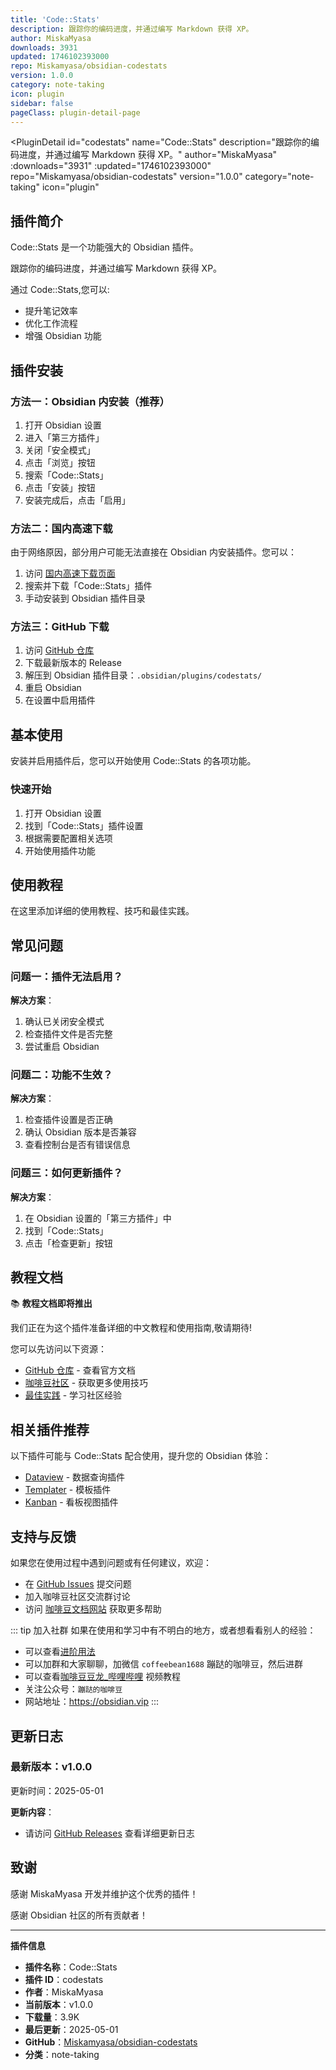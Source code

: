 ```yaml
---
title: 'Code::Stats'
description: 跟踪你的编码进度，并通过编写 Markdown 获得 XP。
author: MiskaMyasa
downloads: 3931
updated: 1746102393000
repo: Miskamyasa/obsidian-codestats
version: 1.0.0
category: note-taking
icon: plugin
sidebar: false
pageClass: plugin-detail-page
---
```


<PluginDetail
  id="codestats"
  name="Code::Stats"
  description="跟踪你的编码进度，并通过编写 Markdown 获得 XP。"
  author="MiskaMyasa"
  :downloads="3931"
  :updated="1746102393000"
  repo="Miskamyasa/obsidian-codestats"
  version="1.0.0"
  category="note-taking"
  icon="plugin"
>

<!-- AUTO_GENERATED_START -->
## 插件简介

Code::Stats 是一个功能强大的 Obsidian 插件。

跟踪你的编码进度，并通过编写 Markdown 获得 XP。

通过 Code::Stats,您可以:

- 提升笔记效率
- 优化工作流程
- 增强 Obsidian 功能

<!-- AUTO_GENERATED_END -->

<!-- AUTO_GENERATED_START -->
## 插件安装

### 方法一：Obsidian 内安装（推荐）

1. 打开 Obsidian 设置
2. 进入「第三方插件」
3. 关闭「安全模式」
4. 点击「浏览」按钮
5. 搜索「Code::Stats」
6. 点击「安装」按钮
7. 安装完成后，点击「启用」

### 方法二：国内高速下载

由于网络原因，部分用户可能无法直接在 Obsidian 内安装插件。您可以：

1. 访问 [国内高速下载页面](/zh/documentation/obsidian-plugins-download.html)
2. 搜索并下载「Code::Stats」插件
3. 手动安装到 Obsidian 插件目录

### 方法三：GitHub 下载

1. 访问 [GitHub 仓库](https://github.com/Miskamyasa/obsidian-codestats)
2. 下载最新版本的 Release
3. 解压到 Obsidian 插件目录：`.obsidian/plugins/codestats/`
4. 重启 Obsidian
5. 在设置中启用插件

## 基本使用

安装并启用插件后，您可以开始使用 Code::Stats 的各项功能。

### 快速开始

1. 打开 Obsidian 设置
2. 找到「Code::Stats」插件设置
3. 根据需要配置相关选项
4. 开始使用插件功能

<!-- AUTO_GENERATED_END -->

<!-- CUSTOM_CONTENT_START:tutorial -->
## 使用教程

在这里添加详细的使用教程、技巧和最佳实践。

<!-- CUSTOM_CONTENT_END:tutorial -->

<!-- SHARED_CONTENT_START -->
## 常见问题

### 问题一：插件无法启用？

**解决方案**：
1. 确认已关闭安全模式
2. 检查插件文件是否完整
3. 尝试重启 Obsidian

### 问题二：功能不生效？

**解决方案**：
1. 检查插件设置是否正确
2. 确认 Obsidian 版本是否兼容
3. 查看控制台是否有错误信息

### 问题三：如何更新插件？

**解决方案**：
1. 在 Obsidian 设置的「第三方插件」中
2. 找到「Code::Stats」
3. 点击「检查更新」按钮

## 教程文档

📚 **教程文档即将推出**

我们正在为这个插件准备详细的中文教程和使用指南,敬请期待!

您可以先访问以下资源：
- [GitHub 仓库](https://github.com/Miskamyasa/obsidian-codestats) - 查看官方文档
- [咖啡豆社区](/zh/bases/) - 获取更多使用技巧
- [最佳实践](/zh/best-practices/) - 学习社区经验

## 相关插件推荐

以下插件可能与 Code::Stats 配合使用，提升您的 Obsidian 体验：

- [Dataview](/zh/plugins/dataview.html) - 数据查询插件
- [Templater](/zh/plugins/templater-obsidian.html) - 模板插件
- [Kanban](/zh/plugins/obsidian-kanban.html) - 看板视图插件

## 支持与反馈

如果您在使用过程中遇到问题或有任何建议，欢迎：

- 在 [GitHub Issues](https://github.com/Miskamyasa/obsidian-codestats/issues) 提交问题
- 加入咖啡豆社区交流群讨论
- 访问 [咖啡豆文档网站](https://obsidian.vip) 获取更多帮助

::: tip 加入社群
如果在使用和学习中有不明白的地方，或者想看看别人的经验：
- 可以查看[进阶用法](/zh/advanced)
- 可以加群和大家聊聊，加微信 `coffeebean1688` 蹦跶的咖啡豆，然后进群
- 可以查看[咖啡豆豆龙_哔哩哔哩](https://space.bilibili.com/618777356) 视频教程
- 关注公众号：`蹦跶的咖啡豆`
- 网站地址：https://obsidian.vip
:::
<!-- SHARED_CONTENT_END -->

<!-- AUTO_GENERATED_START -->
## 更新日志

### 最新版本：v1.0.0

更新时间：2025-05-01

**更新内容**：
- 请访问 [GitHub Releases](https://github.com/Miskamyasa/obsidian-codestats/releases) 查看详细更新日志

## 致谢

感谢 MiskaMyasa 开发并维护这个优秀的插件！

感谢 Obsidian 社区的所有贡献者！

---

**插件信息**
- **插件名称**：Code::Stats
- **插件 ID**：codestats
- **作者**：MiskaMyasa
- **当前版本**：v1.0.0
- **下载量**：3.9K
- **最后更新**：2025-05-01
- **GitHub**：[Miskamyasa/obsidian-codestats](https://github.com/Miskamyasa/obsidian-codestats)
- **分类**：note-taking
<!-- AUTO_GENERATED_END -->

</PluginDetail>

